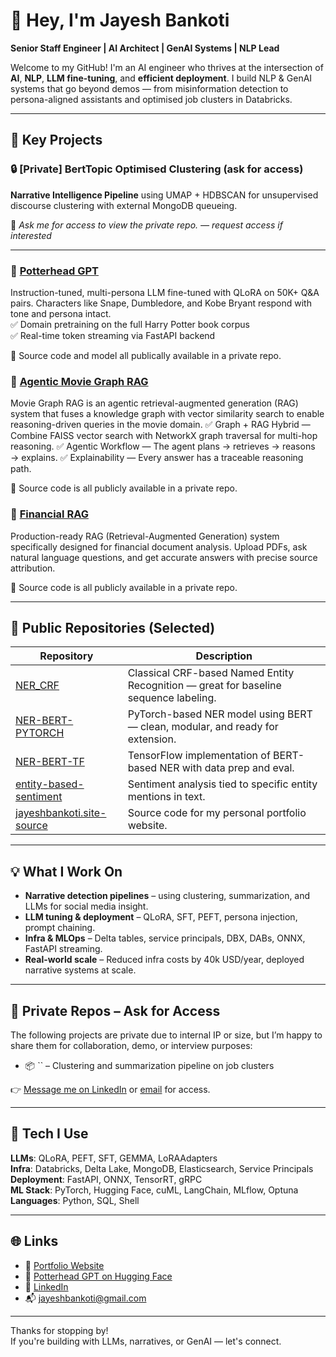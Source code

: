 # 👋 Hey, I'm Jayesh Bankoti

**Senior Staff Engineer | AI Architect | GenAI Systems | NLP Lead**

Welcome to my GitHub! I'm an AI engineer who thrives at the intersection of **AI**, **NLP**, **LLM fine-tuning**, and **efficient deployment**. 
I build NLP & GenAI systems that go beyond demos — from misinformation detection to persona-aligned assistants and optimised job clusters in Databricks.

---

## 🚀 Key Projects

### 🔒 [Private] BertTopic Optimised Clustering (ask for access)
**Narrative Intelligence Pipeline** using UMAP + HDBSCAN for unsupervised discourse clustering with external MongoDB queueing.

📌 *Ask me for access to view the private repo. — request access if interested*

---

### 🧙 [Potterhead GPT](https://github.com/jayeshbankoti007/potterhead-gpt)
Instruction-tuned, multi-persona LLM fine-tuned with QLoRA on 50K+ Q&A pairs. Characters like Snape, Dumbledore, and Kobe Bryant respond with tone and persona intact.  
✅ Domain pretraining on the full Harry Potter book corpus  
✅ Real-time token streaming via FastAPI backend

📌 Source code and model all publically available in a private repo.


### 🧙 [Agentic Movie Graph RAG](https://github.com/jayeshbankoti007/movie-graph-rag-agent)
Movie Graph RAG is an agentic retrieval-augmented generation (RAG) system that fuses a knowledge graph with vector similarity search to enable reasoning-driven queries in the movie domain.
✅ Graph + RAG Hybrid — Combine FAISS vector search with NetworkX graph traversal for multi-hop reasoning.
✅ Agentic Workflow — The agent plans → retrieves → reasons → explains.
✅ Explainability — Every answer has a traceable reasoning path.

📌 Source code is all publicly available in a private repo.


### 🧙 [Financial RAG](https://github.com/jayeshbankoti007/Financial_RAG)
Production-ready RAG (Retrieval-Augmented Generation) system specifically designed for financial document analysis. Upload PDFs, ask natural language questions, and get accurate answers with precise source attribution.

📌 Source code is all publicly available in a private repo.



---

## 📂 Public Repositories (Selected)

| Repository | Description |
|------------|-------------|
| [NER_CRF](https://github.com/jayeshbankoti007/NER_CRF) | Classical CRF-based Named Entity Recognition — great for baseline sequence labeling. |
| [NER-BERT-PYTORCH](https://github.com/jayeshbankoti007/NER-BERT-PYTORCH) | PyTorch-based NER model using BERT — clean, modular, and ready for extension. |
| [NER-BERT-TF](https://github.com/jayeshbankoti007/NER-BERT-TF) | TensorFlow implementation of BERT-based NER with data prep and eval. |
| [entity-based-sentiment](https://github.com/jayeshbankoti007/entity-based-sentiment) | Sentiment analysis tied to specific entity mentions in text. |
| [jayeshbankoti.site-source](https://github.com/jayeshbankoti007/jayeshbankoti.site-source) | Source code for my personal portfolio website. |

---

## 💡 What I Work On

- **Narrative detection pipelines** – using clustering, summarization, and LLMs for social media insight.
- **LLM tuning & deployment** – QLoRA, SFT, PEFT, persona injection, prompt chaining.
- **Infra & MLOps** – Delta tables, service principals, DBX, DABs, ONNX, FastAPI streaming.
- **Real-world scale** – Reduced infra costs by 40k USD/year, deployed narrative systems at scale.

---

## 🔐 Private Repos – Ask for Access

The following projects are private due to internal IP or size, but I’m happy to share them for collaboration, demo, or interview purposes:

- 📦 `` – Clustering and summarization pipeline on job clusters

👉 [Message me on LinkedIn](https://www.linkedin.com/in/jayeshbankoti) or [email](mailto:jayeshbankoti@gmail.com) for access.

---

## 🧰 Tech I Use

**LLMs**: QLoRA, PEFT, SFT, GEMMA, LoRAAdapters  
**Infra**: Databricks, Delta Lake, MongoDB, Elasticsearch, Service Principals  
**Deployment**: FastAPI, ONNX, TensorRT, gRPC  
**ML Stack**: PyTorch, Hugging Face, cuML, LangChain, MLflow, Optuna  
**Languages**: Python, SQL, Shell

---

## 🌐 Links

- 🔗 [Portfolio Website](https://jayeshbankoti.site)  
- 🧙 [Potterhead GPT on Hugging Face](https://huggingface.co/Jayeshbankoti/potterhead_gpt)  
- 💼 [LinkedIn](https://www.linkedin.com/in/jayeshbankoti)  
- 📬 jayeshbankoti@gmail.com

---

Thanks for stopping by!  
If you're building with LLMs, narratives, or GenAI — let's connect.
